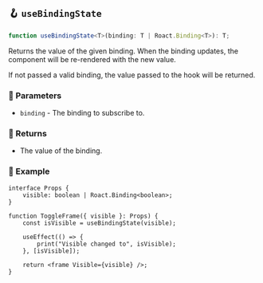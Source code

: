 ## 🪝 `useBindingState`

```ts
function useBindingState<T>(binding: T | Roact.Binding<T>): T;
```

Returns the value of the given binding. When the binding updates, the component will be re-rendered with the new value.

If not passed a valid binding, the value passed to the hook will be returned.

### 📕 Parameters

-   `binding` - The binding to subscribe to.

### 📗 Returns

-   The value of the binding.

### 📘 Example

```tsx
interface Props {
	visible: boolean | Roact.Binding<boolean>;
}

function ToggleFrame({ visible }: Props) {
	const isVisible = useBindingState(visible);

	useEffect(() => {
		print("Visible changed to", isVisible);
	}, [isVisible]);

	return <frame Visible={visible} />;
}
```
